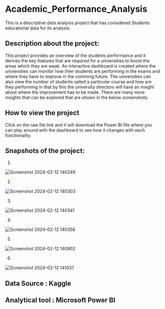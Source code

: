 # Academic_Performance_Analysis

This is a descriptive data analysis project that has considered Students educational data for its analysis.

## Description about the project:

This project provides an overview of the students performance and it derives the key features that are required for a universities to boost the areas which they are weak.
An interactive dashboard is created where the universities can monitor how thier students are performing in the exams and where they have to improve in the comming future.
The universities can also view the number of students opted a particular course and how are they performing in that by this the university directors will have an insight about where the improvement has to be made.
There are many more insights that can be explored that are shown in the below screenshots.

## How to view the project 

Click on the raw file link and it will download the Power BI file where you can play around with the dashboard to see how it changes with each functionality.

## Snapshots of the project:
1)
![Screenshot 2024-02-12 140249](https://github.com/MOHAMEDFARRAZ/Sales_Data_Analysis/assets/119418250/a664cad7-45ea-406e-9e39-84919cd1ff18)

2)
![Screenshot 2024-02-12 140303](https://github.com/MOHAMEDFARRAZ/Sales_Data_Analysis/assets/119418250/6c67c254-c99a-42d9-a58f-16b4bc0f13e1)

3)
![Screenshot 2024-02-12 140341](https://github.com/MOHAMEDFARRAZ/Sales_Data_Analysis/assets/119418250/f5a9f900-72c9-4e87-9e23-53379edcf5a6)

4)
![Screenshot 2024-02-12 140358](https://github.com/MOHAMEDFARRAZ/Sales_Data_Analysis/assets/119418250/d461fae9-5846-4bcc-a408-680670aa7b2e)

5)
![Screenshot 2024-02-12 140902](https://github.com/MOHAMEDFARRAZ/Sales_Data_Analysis/assets/119418250/26aac9bf-37c7-4547-8596-246c4dc47a98)

6)
![Screenshot 2024-02-12 141037](https://github.com/MOHAMEDFARRAZ/Sales_Data_Analysis/assets/119418250/bd47abcd-753d-44a9-bf29-241d51a4b832)

## Data Source : Kaggle 
## Analytical tool : Microsoft Power BI


